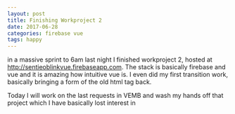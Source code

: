 ```yaml
---
layout: post
title: Finishing Workproject 2
date: 2017-06-28
categories: firebase vue
tags: happy
---
```


in a massive sprint to 6am last night I finished workproject 2, hosted at <http://sentieoblinkvue.firebaseapp.com>. The stack is basically firebase and vue and it is amazing how intuitive vue is. I even did my first transition work, basically bringing a form of the old html <blink> tag back.

Today I will work on the last requests in VEMB and wash my hands off that project which I have basically lost interest in
